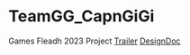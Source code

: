 # TeamGG_CapnGiGi
Games Fleadh 2023 Project
[Trailer](CapnGiGiGreatEscapeTrailer.mp4)
[DesignDoc](GDD_CapnGigisGreatEscape.docx)
